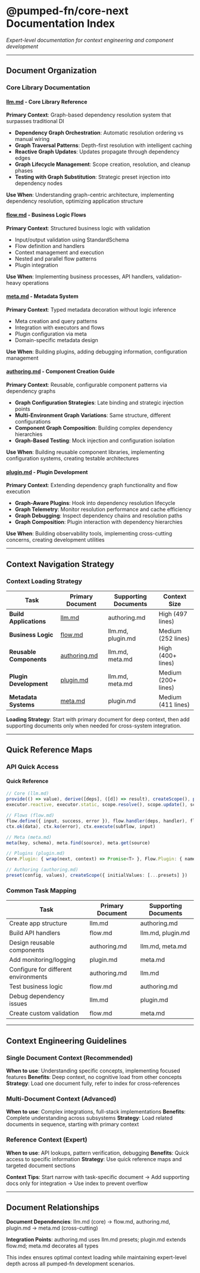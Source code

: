 # @pumped-fn/core-next Documentation Index

_Expert-level documentation for context engineering and component development_

---

## Document Organization

### Core Library Documentation

#### [**llm.md**](./llm.md) - Core Library Reference
**Primary Context**: Graph-based dependency resolution system that surpasses traditional DI
- **Dependency Graph Orchestration**: Automatic resolution ordering vs manual wiring
- **Graph Traversal Patterns**: Depth-first resolution with intelligent caching
- **Reactive Graph Updates**: Updates propagate through dependency edges
- **Graph Lifecycle Management**: Scope creation, resolution, and cleanup phases
- **Testing with Graph Substitution**: Strategic preset injection into dependency nodes

**Use When**: Understanding graph-centric architecture, implementing dependency resolution, optimizing application structure

#### [**flow.md**](./flow.md) - Business Logic Flows
**Primary Context**: Structured business logic with validation
- Input/output validation using StandardSchema
- Flow definition and handlers
- Context management and execution
- Nested and parallel flow patterns
- Plugin integration

**Use When**: Implementing business processes, API handlers, validation-heavy operations

#### [**meta.md**](./meta.md) - Metadata System
**Primary Context**: Typed metadata decoration without logic inference
- Meta creation and query patterns
- Integration with executors and flows
- Plugin configuration via meta
- Domain-specific metadata design

**Use When**: Building plugins, adding debugging information, configuration management

#### [**authoring.md**](./authoring.md) - Component Creation Guide
**Primary Context**: Reusable, configurable component patterns via dependency graphs
- **Graph Configuration Strategies**: Late binding and strategic injection points
- **Multi-Environment Graph Variations**: Same structure, different configurations
- **Component Graph Composition**: Building complex dependency hierarchies
- **Graph-Based Testing**: Mock injection and configuration isolation

**Use When**: Building reusable component libraries, implementing configuration systems, creating testable architectures

#### [**plugin.md**](./plugin.md) - Plugin Development
**Primary Context**: Extending dependency graph functionality and flow execution
- **Graph-Aware Plugins**: Hook into dependency resolution lifecycle
- **Graph Telemetry**: Monitor resolution performance and cache efficiency
- **Graph Debugging**: Inspect dependency chains and resolution paths
- **Graph Composition**: Plugin interaction with dependency hierarchies

**Use When**: Building observability tools, implementing cross-cutting concerns, creating development utilities

---

## Context Navigation Strategy

### Context Loading Strategy

| Task | Primary Document | Supporting Documents | Context Size |
|------|------------------|---------------------|----------------|
| **Build Applications** | [llm.md](./llm.md) | authoring.md | High (497 lines) |
| **Business Logic** | [flow.md](./flow.md) | llm.md, plugin.md | Medium (252 lines) |
| **Reusable Components** | [authoring.md](./authoring.md) | llm.md, meta.md | High (400+ lines) |
| **Plugin Development** | [plugin.md](./plugin.md) | llm.md, meta.md | Medium (200+ lines) |
| **Metadata Systems** | [meta.md](./meta.md) | plugin.md | Medium (411 lines) |

**Loading Strategy**: Start with primary document for deep context, then add supporting documents only when needed for cross-system integration.

---

## Quick Reference Maps

### API Quick Access

#### Quick Reference
```typescript
// Core (llm.md)
provide(() => value), derive([deps], ([d]) => result), createScope(), preset(executor, value)
executor.reactive, executor.static, scope.resolve(), scope.update(), scope.dispose()

// Flows (flow.md)
flow.define({ input, success, error }), flow.handler(deps, handler), flow.execute()
ctx.ok(data), ctx.ko(error), ctx.execute(subflow, input)

// Meta (meta.md)
meta(key, schema), meta.find(source), meta.get(source)

// Plugins (plugin.md)
Core.Plugin: { wrap(next, context) => Promise<T> }, Flow.Plugin: { name, wrap, init }

// Authoring (authoring.md)
preset(config, values), createScope({ initialValues: [...presets] })
```

### Common Task Mapping

| Task | Primary Document | Supporting Documents |
|------|------------------|---------------------|
| Create app structure | llm.md | authoring.md |
| Build API handlers | flow.md | llm.md, plugin.md |
| Design reusable components | authoring.md | llm.md, meta.md |
| Add monitoring/logging | plugin.md | meta.md |
| Configure for different environments | authoring.md | llm.md |
| Test business logic | flow.md | authoring.md |
| Debug dependency issues | llm.md | plugin.md |
| Create custom validation | flow.md | meta.md |

---

## Context Engineering Guidelines

### Single Document Context (Recommended)
**When to use**: Understanding specific concepts, implementing focused features
**Benefits**: Deep context, no cognitive load from other concepts
**Strategy**: Load one document fully, refer to index for cross-references

### Multi-Document Context (Advanced)
**When to use**: Complex integrations, full-stack implementations
**Benefits**: Complete understanding across subsystems
**Strategy**: Load related documents in sequence, starting with primary context

### Reference Context (Expert)
**When to use**: API lookups, pattern verification, debugging
**Benefits**: Quick access to specific information
**Strategy**: Use quick reference maps and targeted document sections

**Context Tips**: Start narrow with task-specific document → Add supporting docs only for integration → Use index to prevent overflow

---

## Document Relationships

**Document Dependencies**: llm.md (core) → flow.md, authoring.md, plugin.md → meta.md (cross-cutting)

**Integration Points**: authoring.md uses llm.md presets; plugin.md extends flow.md; meta.md decorates all types

This index ensures optimal context loading while maintaining expert-level depth across all pumped-fn development scenarios.